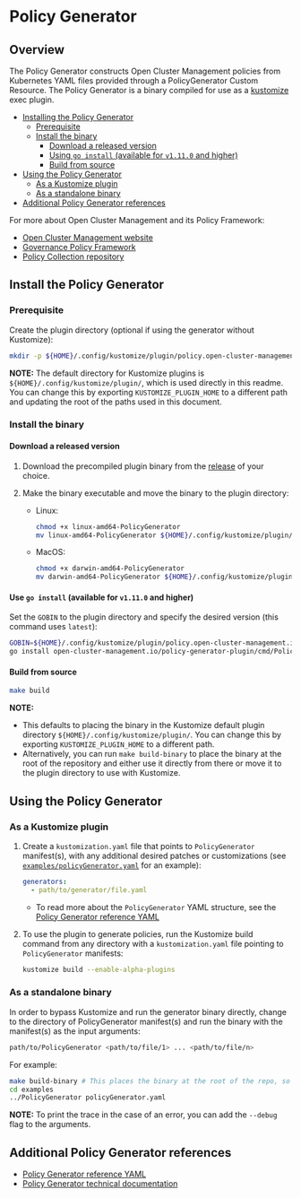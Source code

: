 # Policy Generator

## Overview

The Policy Generator constructs Open Cluster Management policies from Kubernetes YAML files provided through a
PolicyGenerator Custom Resource. The Policy Generator is a binary compiled for use as a
[kustomize](https://kustomize.io/) exec plugin.

- [Installing the Policy Generator](#installing-the-policy-generator)
  - [Prerequisite](#prerequisite)
  - [Install the binary](#install-the-binary)
    - [Download a released version](#download-a-released-version)
    - [Using `go install` (available for `v1.11.0` and higher)](#using-go-install-available-for-v1110-and-higher)
    - [Build from source](#build-from-source)
- [Using the Policy Generator](#using-the-policy-generator)
  - [As a Kustomize plugin](#as-a-kustomize-plugin)
  - [As a standalone binary](#as-a-standalone-binary)
- [Additional Policy Generator references](#additional-policy-generator-references)

For more about Open Cluster Management and its Policy Framework:

- [Open Cluster Management website](https://open-cluster-management.io/)
- [Governance Policy Framework](https://open-cluster-management.io/getting-started/integration/policy-framework/)
- [Policy Collection repository](https://github.com/open-cluster-management-io/policy-collection)

## Install the Policy Generator

### Prerequisite

Create the plugin directory (optional if using the generator without Kustomize):

```bash
mkdir -p ${HOME}/.config/kustomize/plugin/policy.open-cluster-management.io/v1/policygenerator
```

**NOTE:** The default directory for Kustomize plugins is `${HOME}/.config/kustomize/plugin/`, which is used directly in
this readme. You can change this by exporting `KUSTOMIZE_PLUGIN_HOME` to a different path and updating the root of the
paths used in this document.

### Install the binary

#### Download a released version

1. Download the precompiled plugin binary from the
   [release](https://github.com/open-cluster-management-io/policy-generator-plugin/releases) of your choice.

2. Make the binary executable and move the binary to the plugin directory:

   - Linux:

     ```bash
     chmod +x linux-amd64-PolicyGenerator
     mv linux-amd64-PolicyGenerator ${HOME}/.config/kustomize/plugin/policy.open-cluster-management.io/v1/policygenerator/PolicyGenerator
     ```

   - MacOS:
     ```bash
     chmod +x darwin-amd64-PolicyGenerator
     mv darwin-amd64-PolicyGenerator ${HOME}/.config/kustomize/plugin/policy.open-cluster-management.io/v1/policygenerator/PolicyGenerator
     ```

#### Use `go install` (available for `v1.11.0` and higher)

Set the `GOBIN` to the plugin directory and specify the desired version (this command uses `latest`):

```bash
GOBIN=${HOME}/.config/kustomize/plugin/policy.open-cluster-management.io/v1/policygenerator \
go install open-cluster-management.io/policy-generator-plugin/cmd/PolicyGenerator@latest
```

#### Build from source

```bash
make build
```

**NOTE:**

- This defaults to placing the binary in the Kustomize default plugin directory `${HOME}/.config/kustomize/plugin/`. You
  can change this by exporting `KUSTOMIZE_PLUGIN_HOME` to a different path.
- Alternatively, you can run `make build-binary` to place the binary at the root of the repository and either use it
  directly from there or move it to the plugin directory to use with Kustomize.

## Using the Policy Generator

### As a Kustomize plugin

1. Create a `kustomization.yaml` file that points to `PolicyGenerator` manifest(s), with any additional desired patches
   or customizations (see [`examples/policyGenerator.yaml`](./examples/policyGenerator.yaml) for an example):

   ```yaml
   generators:
     - path/to/generator/file.yaml
   ```

   - To read more about the `PolicyGenerator` YAML structure, see the
     [Policy Generator reference YAML](./docs/policygenerator-reference.yaml)

2. To use the plugin to generate policies, run the Kustomize build command from any directory with a
   `kustomization.yaml` file pointing to `PolicyGenerator` manifests:
   ```bash
   kustomize build --enable-alpha-plugins
   ```

### As a standalone binary

In order to bypass Kustomize and run the generator binary directly, change to the directory of PolicyGenerator
manifest(s) and run the binary with the manifest(s) as the input arguments:

```bash
path/to/PolicyGenerator <path/to/file/1> ... <path/to/file/n>
```

For example:

```bash
make build-binary # This places the binary at the root of the repo, so this is optional if it was done previously
cd examples
../PolicyGenerator policyGenerator.yaml
```

**NOTE:** To print the trace in the case of an error, you can add the `--debug` flag to the arguments.

## Additional Policy Generator references

- [Policy Generator reference YAML](./docs/policygenerator-reference.yaml)
- [Policy Generator technical documentation](./docs/policygenerator.md)
